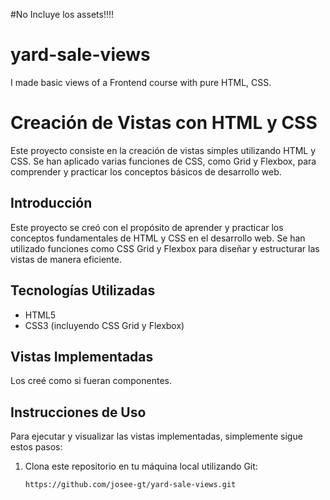 #No Incluye los assets!!!!

# yard-sale-views

I made basic views of a Frontend course with pure HTML, CSS.

# Creación de Vistas con HTML y CSS

Este proyecto consiste en la creación de vistas simples utilizando HTML y CSS. Se han aplicado varias funciones de CSS, como Grid y Flexbox, para comprender y practicar los conceptos básicos de desarrollo web.

## Introducción

Este proyecto se creó con el propósito de aprender y practicar los conceptos fundamentales de HTML y CSS en el desarrollo web. Se han utilizado funciones como CSS Grid y Flexbox para diseñar
y estructurar las vistas de manera eficiente.

## Tecnologías Utilizadas

- HTML5
- CSS3 (incluyendo CSS Grid y Flexbox)

## Vistas Implementadas

Los creé como si fueran componentes.

## Instrucciones de Uso

Para ejecutar y visualizar las vistas implementadas, simplemente sigue estos pasos:

1. Clona este repositorio en tu máquina local utilizando Git:

   ```
   https://github.com/josee-gt/yard-sale-views.git
   ```
